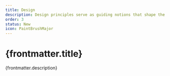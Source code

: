 ```yaml
---
title: Design
description: Design principles serve as guiding notions that shape the design of the Shopify admin, with Polaris providing support in implementing these principles effectively.
order: 3
status: New
icon: PaintBrushMajor
---
```


# {frontmatter.title}

<Lede>{frontmatter.description}</Lede>

<RichCardGrid cards={posts} category="design" />
